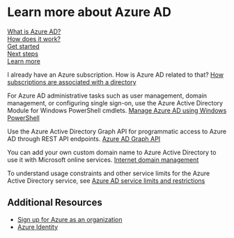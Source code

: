 <properties
	pageTitle="Learn more about Azure AD"
	description="A learning map for the Azure AD content set."
	services="active-directory"
	documentationCenter=""
	authors="curtand"
	manager="stevenpo"
	editor=""/>

<tags
	ms.service="active-directory"
	ms.date="09/21/2015"
	wacn.date=""/>

# Learn more about Azure AD

<!-- deleted by customization
### Other articles on this topic
-->
[What is Azure AD?](/documentation/articles/active-directory-whatis)<br>
[How does it work?](/documentation/articles/active-directory-works)<br>
[Get started](/documentation/articles/active-directory-get-started)<br>
[Next steps](/documentation/articles/active-directory-next-steps)<br>
[Learn <!-- deleted by customization more](/documentation/articles/active-directory-learn-map) --><!-- keep by customization: begin --> more](/documentation/articles/active-directory-learn-map)<br> <!-- keep by customization: end -->

I already have an Azure subscription. How is Azure AD related to that? [How subscriptions are associated with a directory](/documentation/articles/active-directory-how-subscriptions-associated-directory)

For Azure AD administrative tasks such as user management, domain management, or configuring single sign-on, use the Azure Active Directory Module for Windows PowerShell cmdlets. [Manage Azure AD using Windows PowerShell](https://msdn.microsoft.com/zh-cn/library/azure/jj151815.aspx)

Use the Azure Active Directory Graph API for programmatic access to Azure AD through REST API endpoints. [Azure AD Graph API](https://msdn.microsoft.com/zh-cn/library/azure/hh974476.aspx)

You can add your own custom domain name to Azure Active Directory to use it with Microsoft online services. [Internet domain management](/documentation/articles/active-directory-add-domain)

To understand usage constraints and other service limits for the Azure Active Directory service, see [Azure AD service limits and restrictions](/documentation/articles/active-directory-service-limits-restrictions)


## Additional Resources

* [Sign up for Azure as an organization](/documentation/articles/sign-up-organization)
* [Azure Identity](/documentation/articles/fundamentals-identity)
